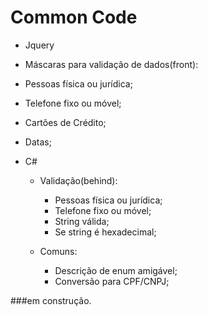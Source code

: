 # Common Code

- Jquery

- Máscaras para validação de dados(front): 
 - Pessoas física ou jurídica;
 - Telefone fixo ou móvel;
 - Cartões de Crédito;
 - Datas;

- C#
   - Validação(behind):
     - Pessoas física ou jurídica;
     - Telefone fixo ou móvel;
     - String válida;
     - Se string é hexadecimal;

   - Comuns:
     - Descrição de enum amigável;
     - Conversão para CPF/CNPJ;

###em construção.
